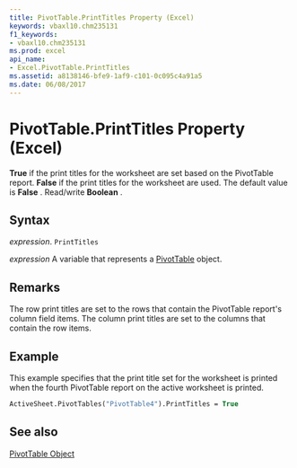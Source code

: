 ```yaml
---
title: PivotTable.PrintTitles Property (Excel)
keywords: vbaxl10.chm235131
f1_keywords:
- vbaxl10.chm235131
ms.prod: excel
api_name:
- Excel.PivotTable.PrintTitles
ms.assetid: a8138146-bfe9-1af9-c101-0c095c4a91a5
ms.date: 06/08/2017
---
```



# PivotTable.PrintTitles Property (Excel)

 **True** if the print titles for the worksheet are set based on the PivotTable report. **False** if the print titles for the worksheet are used. The default value is **False** . Read/write **Boolean** .


## Syntax

 _expression_. `PrintTitles`

 _expression_ A variable that represents a [PivotTable](./Excel.PivotTable.md) object.


## Remarks

The row print titles are set to the rows that contain the PivotTable report's column field items. The column print titles are set to the columns that contain the row items.


## Example

This example specifies that the print title set for the worksheet is printed when the fourth PivotTable report on the active worksheet is printed.


```vb
ActiveSheet.PivotTables("PivotTable4").PrintTitles = True
```


## See also


[PivotTable Object](Excel.PivotTable.md)

